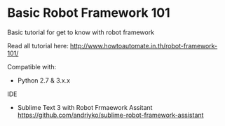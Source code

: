 # Basic Robot Framework 101

Basic tutorial for get to know with robot framework

Read all tutorial here: http://www.howtoautomate.in.th/robot-framework-101/

Compatible with:
  - Python 2.7 & 3.x.x

IDE
 - Sublime Text 3 with Robot Frmaework Assitant https://github.com/andriyko/sublime-robot-framework-assistant

